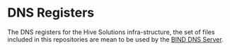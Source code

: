 # DNS Registers

The DNS registers for the Hive Solutions infra-structure, the set of files included in this repositories
are mean to be used by the [BIND DNS Server](https://www.isc.org/downloads/bind/).
